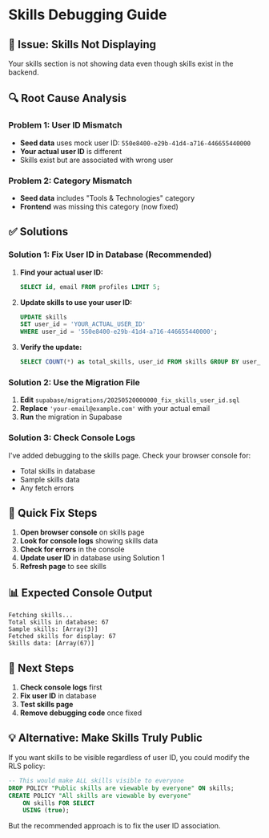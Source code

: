 # Skills Debugging Guide

## 🚨 Issue: Skills Not Displaying

Your skills section is not showing data even though skills exist in the backend.

## 🔍 Root Cause Analysis

### Problem 1: User ID Mismatch
- **Seed data** uses mock user ID: `550e8400-e29b-41d4-a716-446655440000`
- **Your actual user ID** is different
- Skills exist but are associated with wrong user

### Problem 2: Category Mismatch
- **Seed data** includes "Tools & Technologies" category
- **Frontend** was missing this category (now fixed)

## ✅ Solutions

### Solution 1: Fix User ID in Database (Recommended)

1. **Find your actual user ID:**
   ```sql
   SELECT id, email FROM profiles LIMIT 5;
   ```

2. **Update skills to use your user ID:**
   ```sql
   UPDATE skills 
   SET user_id = 'YOUR_ACTUAL_USER_ID'
   WHERE user_id = '550e8400-e29b-41d4-a716-446655440000';
   ```

3. **Verify the update:**
   ```sql
   SELECT COUNT(*) as total_skills, user_id FROM skills GROUP BY user_id;
   ```

### Solution 2: Use the Migration File

1. **Edit** `supabase/migrations/20250520000000_fix_skills_user_id.sql`
2. **Replace** `'your-email@example.com'` with your actual email
3. **Run** the migration in Supabase

### Solution 3: Check Console Logs

I've added debugging to the skills page. Check your browser console for:
- Total skills in database
- Sample skills data
- Any fetch errors

## 🔧 Quick Fix Steps

1. **Open browser console** on skills page
2. **Look for console logs** showing skills data
3. **Check for errors** in the console
4. **Update user ID** in database using Solution 1
5. **Refresh page** to see skills

## 📊 Expected Console Output

```
Fetching skills...
Total skills in database: 67
Sample skills: [Array(3)]
Fetched skills for display: 67
Skills data: [Array(67)]
```

## 🚀 Next Steps

1. **Check console logs** first
2. **Fix user ID** in database
3. **Test skills page**
4. **Remove debugging code** once fixed

## 💡 Alternative: Make Skills Truly Public

If you want skills to be visible regardless of user ID, you could modify the RLS policy:

```sql
-- This would make ALL skills visible to everyone
DROP POLICY "Public skills are viewable by everyone" ON skills;
CREATE POLICY "All skills are viewable by everyone"
    ON skills FOR SELECT
    USING (true);
```

But the recommended approach is to fix the user ID association.
